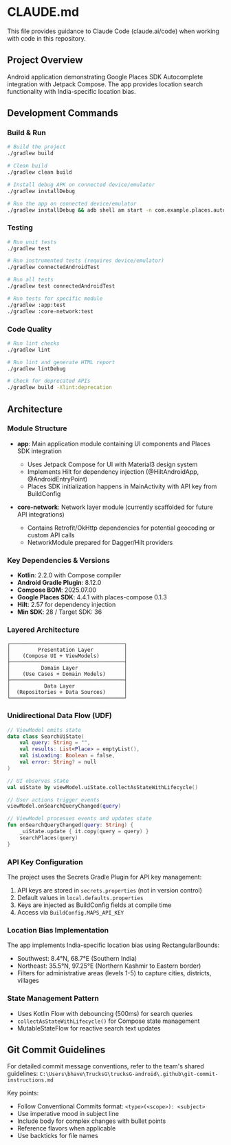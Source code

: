 # CLAUDE.md

This file provides guidance to Claude Code (claude.ai/code) when working with code in this repository.

## Project Overview

Android application demonstrating Google Places SDK Autocomplete integration with Jetpack Compose. The app provides location search functionality with India-specific location bias.

## Development Commands

### Build & Run
```bash
# Build the project
./gradlew build

# Clean build
./gradlew clean build

# Install debug APK on connected device/emulator
./gradlew installDebug

# Run the app on connected device/emulator
./gradlew installDebug && adb shell am start -n com.example.places.autocomplete/.MainActivity
```

### Testing
```bash
# Run unit tests
./gradlew test

# Run instrumented tests (requires device/emulator)
./gradlew connectedAndroidTest

# Run all tests
./gradlew test connectedAndroidTest

# Run tests for specific module
./gradlew :app:test
./gradlew :core-network:test
```

### Code Quality
```bash
# Run lint checks
./gradlew lint

# Run lint and generate HTML report
./gradlew lintDebug

# Check for deprecated APIs
./gradlew build -Xlint:deprecation
```

## Architecture

### Module Structure
- **app**: Main application module containing UI components and Places SDK integration
  - Uses Jetpack Compose for UI with Material3 design system
  - Implements Hilt for dependency injection (@HiltAndroidApp, @AndroidEntryPoint)
  - Places SDK initialization happens in MainActivity with API key from BuildConfig
  
- **core-network**: Network layer module (currently scaffolded for future API integrations)
  - Contains Retrofit/OkHttp dependencies for potential geocoding or custom API calls
  - NetworkModule prepared for Dagger/Hilt providers

### Key Dependencies & Versions
- **Kotlin**: 2.2.0 with Compose compiler
- **Android Gradle Plugin**: 8.12.0
- **Compose BOM**: 2025.07.00
- **Google Places SDK**: 4.4.1 with places-compose 0.1.3
- **Hilt**: 2.57 for dependency injection
- **Min SDK**: 28 / Target SDK: 36

### Layered Architecture
```
┌─────────────────────────────────────┐
│         Presentation Layer          │
│    (Compose UI + ViewModels)        │
├─────────────────────────────────────┤
│          Domain Layer               │
│    (Use Cases + Domain Models)      │
├─────────────────────────────────────┤
│           Data Layer                │
│  (Repositories + Data Sources)      │
└─────────────────────────────────────┘
```

### Unidirectional Data Flow (UDF)
```kotlin
// ViewModel emits state
data class SearchUiState(
    val query: String = "",
    val results: List<Place> = emptyList(),
    val isLoading: Boolean = false,
    val error: String? = null
)

// UI observes state
val uiState by viewModel.uiState.collectAsStateWithLifecycle()

// User actions trigger events
viewModel.onSearchQueryChanged(query)

// ViewModel processes events and updates state
fun onSearchQueryChanged(query: String) {
    _uiState.update { it.copy(query = query) }
    searchPlaces(query)
}
```

### API Key Configuration
The project uses the Secrets Gradle Plugin for API key management:
1. API keys are stored in `secrets.properties` (not in version control)
2. Default values in `local.defaults.properties` 
3. Keys are injected as BuildConfig fields at compile time
4. Access via `BuildConfig.MAPS_API_KEY`

### Location Bias Implementation
The app implements India-specific location bias using RectangularBounds:
- Southwest: 8.4°N, 68.7°E (Southern India)
- Northeast: 35.5°N, 97.25°E (Northern Kashmir to Eastern border)
- Filters for administrative areas (levels 1-5) to capture cities, districts, villages

### State Management Pattern
- Uses Kotlin Flow with debouncing (500ms) for search queries
- `collectAsStateWithLifecycle()` for Compose state management
- MutableStateFlow for reactive search text updates

## Git Commit Guidelines

For detailed commit message conventions, refer to the team's shared guidelines:
`C:\Users\bhave\TrucksG\trucksG-android\.github\git-commit-instructions.md`

Key points:
- Follow Conventional Commits format: `<type>(<scope>): <subject>`
- Use imperative mood in subject line
- Include body for complex changes with bullet points
- Reference flavors when applicable
- Use backticks for file names